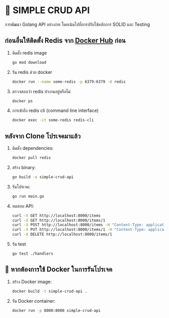 # 🐹 SIMPLE CRUD API
การพัฒนา Golang API อย่างง่าย โดยเน้นไปที่การปรับใช้หลักการ SOLID และ Testing

## ก่อนอื่นให้ติดตั้ง Redis จาก [Docker Hub](https://hub.docker.com/_/redis) ก่อน
1. ติดตั้ง redis image
    ```sh
    go mod download
    ```
2. รัน redis ด้วย docker
    ```sh
    docker run --name some-redis -p 6379:6379 -d redis
    ```

3. ตรวจสอบว่า redis ทำงานอยู่หรือไม่
    ```sh
    docker ps
    ```

4. การเข้าถึง redis cli (command line interface)
    ```sh
    docker exec -it some-redis redis-cli
    ```

## หลังจาก Clone โปรเจคมาแล้ว
1. ติดตั้ง dependencies:
    ```sh
    docker pull redis
    ```

2. สร้าง binary:
    ```sh
    go build -o simple-crud-api
    ```

3. รันโปรเจค:
    ```sh
    go run main.go
    ```

4. ทดสอบ API:
    ```sh
    curl -X GET http://localhost:8000/items
    curl -X GET http://localhost:8000/items/1
    curl -X POST http://localhost:8000/items -H "Content-Type: application/json" -d '{"id":"1","name":"Item One","price":"$30"}'
    curl -X PUT http://localhost:8000/items/1 -H "Content-Type: application/json" -d '{"name":"Updated Item One","price":"$15"}'
    curl -X DELETE http://localhost:8000/items/1
    ```

5. รัน test
    ```sh
    go test ./handlers
    ```

## 🐳 หากต้องการใช้ Docker ในการรันโปรเจค
1. สร้าง Docker image:
    ```sh
    docker build -t simple-crud-api .
    ```

2. รัน Docker container:
    ```sh
    docker run -p 8000:8000 simple-crud-api
    ```